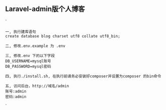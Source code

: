 ## Laravel-admin版个人博客
`   

    一, 执行建库语句
    create database blog charset utf8 collate utf8_bin;

    二, 修改.env.example 为 .env

    三, 修改.env 下的以下字段
    DB_USERNAME=mysql账号
    DB_PASSWORD=mysql密码

    四, 执行./install.sh, 在执行前请务必安装好composer并设置为composer 的bin命令
    
    五, 访问后台，http://域名/admin 
    账号:admin
    密码:admin
` 
